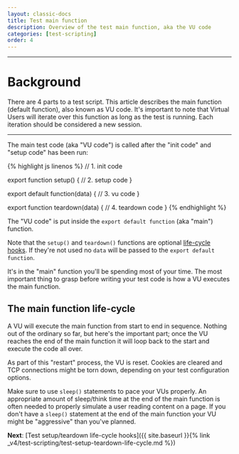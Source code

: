 ```yaml
---
layout: classic-docs
title: Test main function
description: Overview of the test main function, aka the VU code
categories: [test-scripting]
order: 4
---
```


***

<h1>Background</h1>

There are 4 parts to a test script. This article describes the main function (default function), also known as VU code.  It's important to note that Virtual Users will iterate over this function as long as the test is running. Each iteration should be considered a new session.

***

The main test code (aka "VU code") is called after the "init code" and "setup code" has been run:

{% highlight js linenos %}
// 1. init code

export function setup() {
    // 2. setup code
}

export default function(data) {
    // 3. vu code
}

export function teardown(data) {
    // 4. teardown code
}
{% endhighlight %}

The "VU code" is put inside the `export default function` (aka "main") function.

<div class="callout callout-warning" role="alert">
    Note that the <code>setup()</code> and <code>teardown()</code> functions are optional <a href="{{ site.baseurl }}{% link _v4/test-scripting/test-setup-teardown-life-cycle.md %}" class="alert-link">life-cycle hooks</a>. If they're not used no <code>data</code> will be passed to the <code>export default function</code>.
</div>

It's in the "main" function you'll be spending most of your time. The most important thing to grasp before writing your test code is how a VU executes the main function.

## The main function life-cycle

A VU will execute the main function from start to end in sequence. Nothing out of the ordinary so far, but here's the important part; once the VU reaches the end of the main function it will loop back to the start and execute the code all over.

As part of this "restart" process, the VU is reset. Cookies are cleared and TCP connections might be torn down, depending on your test configuration options.

<div class="callout callout-warning" role="alert">
    Make sure to use <code>sleep()</code> statements to pace your VUs properly. An appropriate amount of sleep/think time at the end of the main function is often needed to properly simulate a user reading content on a page. If you don't have a <code>sleep()</code> statement at the end of the main function your VU might be "aggressive" than you've planned.
</div>

**Next**: [Test setup/teardown life-cycle hooks]({{ site.baseurl }}{% link _v4/test-scripting/test-setup-teardown-life-cycle.md %})
